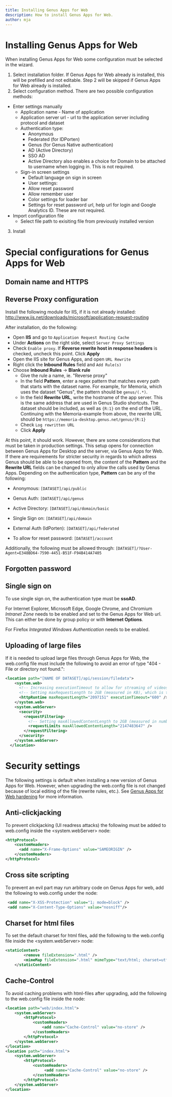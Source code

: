 ```yaml
---
title: Installing Genus Apps for Web
description: How to install Genus Apps for Web.
author: mja
---
```


# Installing Genus Apps for Web
When installing Genus Apps for Web some configuration must be selected in the wizard.
1. Select installation folder. If Genus Apps for Web already is installed, this will be prefilled and not editable. Step 2 will be skipped if Genus Apps for Web already is installed.
2. Select configuration method. There are two possible configuration methods:
  * Enter settings manually
    * Application name - Name of application
    * Application server url - url to the application server including protocol and dataset
    * Authentication type: 
      * Anonymous
      * Federated (for IDPorten)
      * Genus (for Genus Native authentication)
      * AD (Active Directory)
      * SSO AD
      * Active Directory also enables a choice for Domain to be attached to username when logging in. This is not required.
    * Sign-in screen settings 
      * Default language on sign in screen
      * User settings:
       * Allow reset password
       * Allow remember user
      * Color settings for loader bar
      * Settings for reset password url, help url for login and Google Analytics ID. These are not required.
  * Import configuration file
    * Select file path to exisiting file from previously installed version
3. Install

# Special configurations for Genus Apps for Web

## Domain name and HTTPS

## Reverse Proxy configuration
Install the following module for IIS, if it is not already installed:
http://www.iis.net/downloads/microsoft/application-request-routing

After installation, do the following:
* Open **IIS** and go to ```Application Request Routing Cache```
* Under **Actions** on the right side, select ```Server Proxy Settings```
* Check ```Enable proxy```. If **Reverse rewrite host in response headers** is checked, uncheck this point. Click **Apply**
* Open the IIS site for Genus Apps, and open ```URL Rewrite```
* Right click the **Inbound Rules** field and ```Add Rule(s)```
* Choose **Inbound Rules** -> **Blank rule**
  * Give the rule a name, ie. "Reverse proxy"
  * In the field **Pattern**, enter a regex pattern that matches every path that starts with the dataset name. For example, for Memoria, which uses the dataset "Genus", the pattern should be ```genus/(.*)```.
  * In the field **Rewrite URL**, write the hostname of the app server. This is the same address that are used in Genus Studio shortcuts. The dataset should be included, as well as ```{R:1}``` on the end of the URL. Continuing with the Memoria-example from above, the rewrite URL should be ```https://memoria-desktop.genus.net/genus/{R:1}```
  * Check ```Log rewritten URL```
  * Click **Apply**

At this point, it should work. However, there are some considerations that must be taken in production settings. This setup opens for connection between Genus Apps for Desktop and the server, via Genus Apps for Web. If there are requirements for stricter security in regards to which adress Genus should be able to be opened from, the content of the **Pattern** and the **Rewrite URL** fields can be changed to only allow the calls used by Genus Apps. Depending on the authentication type, **Pattern** can be any of the following: 

* Anonymous: ```[DATASET]/api/public```
* Genus Auth: ```[DATASET]/api/genus```
* Active Directory: ```[DATASET]/api/domain/basic```
* Single Sign on: ```[DATASET]/api/domain```
* External Auth (IdPorten): ```[DATASET]/api/federated```

* To allow for reset password: ```[DATASET]/account```
  
Additionally, the following must be allowed through: ```[DATASET]/?User-Agent=E348BD64-7590-4451-B51F-F94B414A7405```
  
## Forgotten password

## Single sign on
To use single sign on, the authentication type must be **ssoAD**. 

For Internet Explorer, Microsoft Edge, Google Chrome, and Chromium *Intranet Zone* needs to be enabled and set to the Genus Apps for Web url. This can either be done by group policy or with **Internet Options**. 

For Firefox *Integrated Windows Authentication* needs to be enabled.

## Uploading of large files
If it is needed to upload large files through Genus Apps for Web, the web.config file must include the following to avoid an error of type "404 - File or directory not found.": 
```xml
<location path="[NAME OF DATASET]/api/session/filedata">
    <system.web>
      <!-- Increasing executionTimeout to allow for streaming of videos. -->
      <!-- Setting maxRequestLength to 2GB (measured in KB), which is the absolute maximum allowed by IIS integrated mode. -->
      <httpRuntime maxRequestLength="2097151" executionTimeout="600" />
    </system.web>
    <system.webServer>
      <security>
        <requestFiltering>
          <!-- Setting maxAllowedContentLength to 2GB (measured in number of bytes), which is the absolute maximum allowed by IIS integrated mode. -->
          <requestLimits maxAllowedContentLength="2147483647" />
        </requestFiltering>
      </security>
    </system.webServer>
  </location>
```

# Security settings
The following settings is default when installing a new version of Genus Apps for Web. However, when upgrading the web.config file is not changed because of local editing of the file (rewrite rules, etc.). See [Genus Apps for Web hardening](../guidelines-and-best-practices/genus-apps-for-web-hardening.html) for more information.

## Anti-clickjacking
To prevent clickjacking (UI readress attacks) the following must be added to web.config inside the <system.webServer> node:
```xml
<httpProtocol>
    <customHeaders>
      <add name="X-Frame-Options" value="SAMEORIGIN" />
    </customHeaders>
</httpProtocol>
```

## Cross site scripting
To prevent an evil part may run arbitrary code on Genus Apps for web, add the following to web.config under the <customHeaders> node:
```xml
 <add name="X-XSS-Protection" value="1; mode=block" />
 <add name="X-Content-Type-Options" value="nosniff"/>
```

## Charset for html files
To set the default charset for html files, add the following to the web.config file inside the <system.webServer> node:
```xml
<staticContent>
		<remove fileExtension=".html" />
		<mimeMap fileExtension=".html" mimeType="text/html; charset=utf-8" />
	</staticContent>
```

## Cache-Control 
To avoid caching problems with html-files after upgrading, add the following to the web.config file inside the <configuration> node:
```xml
<location path="web/index.html">
    <system.webServer>
        <httpProtocol>
            <customHeaders>
                <add name="Cache-Control" value="no-store" />
            </customHeaders>
        </httpProtocol>
    </system.webServer>
</location>
<location path="index.html">
    <system.webServer>
        <httpProtocol>
            <customHeaders>
                 <add name="Cache-Control" value="no-store" />
            </customHeaders>
        </httpProtocol>
    </system.webServer>
</location>
```
